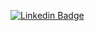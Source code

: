 [![Linkedin Badge](https://img.shields.io/badge/-MohamedMokhtari-blue?style=flat-square&logo=Linkedin&logoColor=white&link=https://www.linkedin.com/in/mohamedmokhtari/)](https://www.linkedin.com/in/mohamedmokhtari/)


<!-- <a href="https://github-readme-stats.vercel.app/api?username=mohamedMok&count_private=true&show_icons=true&theme=chartreuse-dark">
  <img align="center" src="https://github-readme-stats.vercel.app/api?username=mohamedMok&count_private=true&show_icons=true&theme=chartreuse-dark" />
</a>
 -->
